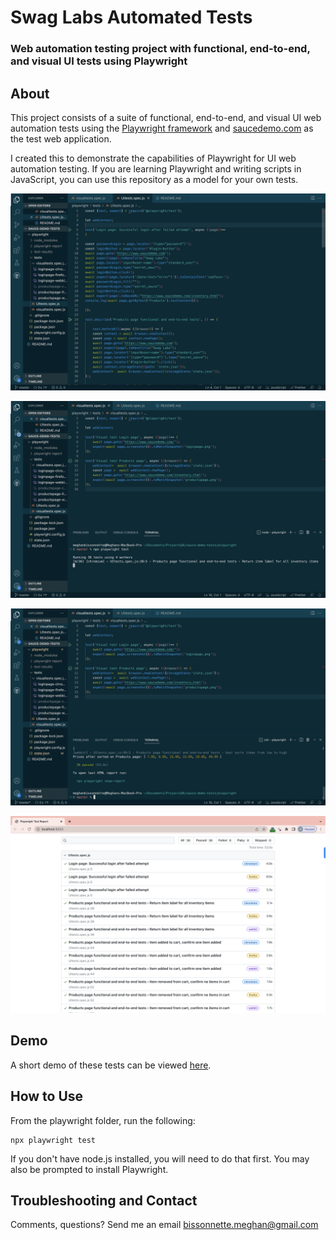 # Swag Labs Automated Tests
### Web automation testing project with functional, end-to-end, and visual UI tests using Playwright

## About
This project consists of a suite of functional, end-to-end, and visual UI web automation tests using the [Playwright framework](https://playwright.dev/) and [saucedemo.com](https://www.saucedemo.com) as the test web application. 

I created this to demonstrate the capabilities of Playwright for UI web automation testing. If you are learning Playwright and writing scripts in JavaScript, you can use this repository as a model for your own tests.

![Sauce Demo Tests Functional](mb-playwright-saucedemo1.png "Sauce Demo: Functional UI Tests")

![Sauce Demo Tests VisualUI](mb-playwright-saucedemo2.png "Sauce Demo: Visual UI Tests")

![Sauce Demo Tests Passed](mb-playwright-saucedemo3.png "Sauce Demo Tests: Passed")

![Sauce Demo Tests Report](mb-playwright-saucedemo4.png "Sauce Demo Tests: Report")

## Demo
A short demo of these tests can be viewed [here](https://youtu.be/gJvFYZlOESA).

## How to Use

From the playwright folder, run the following:

```
npx playwright test
```

If you don't have node.js installed, you will need to do that first. You may also be prompted to install Playwright.

## Troubleshooting and Contact

Comments, questions? Send me an email [bissonnette.meghan@gmail.com](mailto:bissonnette.meghan@gmail.com)

